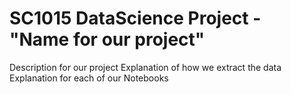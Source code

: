 # SC1015 DataScience Project - "Name for our project"
Description for our project
Explanation of how we extract the data
Explanation for each of our Notebooks
